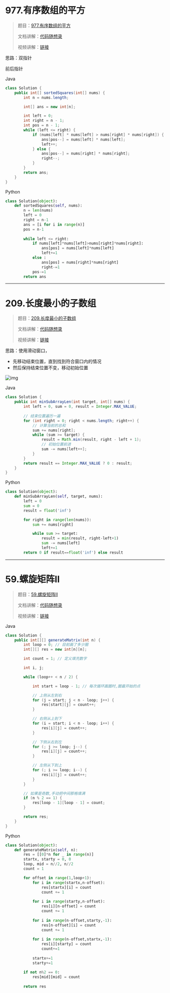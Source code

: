 # 977.有序数组的平方

> 题目：[977.有序数组的平方](https://leetcode.cn/problems/squares-of-a-sorted-array/)
>
> 文档讲解：[代码随想录](https://programmercarl.com/0977.%E6%9C%89%E5%BA%8F%E6%95%B0%E7%BB%84%E7%9A%84%E5%B9%B3%E6%96%B9.html)
>
> 视频讲解：[链接](https://www.bilibili.com/video/BV1QB4y1D7ep)



思路：双指针



前后指针

Java

```java
class Solution {
    public int[] sortedSquares(int[] nums) {
        int n = nums.length;

        int[] ans = new int[n];

        int left = 0;
        int right = n - 1;
        int pos = n - 1;
        while (left <= right) {
            if (nums[left] * nums[left] > nums[right] * nums[right]) {
                ans[pos--] = nums[left] * nums[left];
                left++;
            } else {
                ans[pos--] = nums[right] * nums[right];
                right--;
            }
        }
        return ans;
    }
}
```



Python

```py
class Solution(object):
    def sortedSquares(self, nums):
        n = len(nums)
        left = 0
        right = n-1
        ans = [i for i in range(n)]
        pos = n-1
        
        while left <= right:
            if nums[left]*nums[left]>nums[right]*nums[right]:
                ans[pos] = nums[left]*nums[left]
                left+=1
            else :
                ans[pos] = nums[right]*nums[right]
                right-=1
            pos-=1
        return ans
```













--------------



# 209.长度最小的子数组

> 题目：[209.长度最小的子数组](https://leetcode.cn/problems/minimum-size-subarray-sum/)
>
> 文档讲解：[代码随想录](https://programmercarl.com/0209.%E9%95%BF%E5%BA%A6%E6%9C%80%E5%B0%8F%E7%9A%84%E5%AD%90%E6%95%B0%E7%BB%84.html)
>
> 视频讲解：[链接](https://www.bilibili.com/video/BV1tZ4y1q7XE)



思路：使用滑动窗口，

- 先移动结束位置，直到找到符合窗口内的情况
- 然后保持结束位置不变，移动初始位置



![img](https://code-thinking.cdn.bcebos.com/gifs/209.%E9%95%BF%E5%BA%A6%E6%9C%80%E5%B0%8F%E7%9A%84%E5%AD%90%E6%95%B0%E7%BB%84.gif)



Java

```java
class Solution {
    public int minSubArrayLen(int target, int[] nums) {
        int left = 0, sum = 0, result = Integer.MAX_VALUE;
        
        // 结束位置遍历一遍
        for (int right = 0; right < nums.length; right++) {
            // 计算当前的总和
            sum += nums[right];
            while (sum >= target) {
                result = Math.min(result, right - left + 1);
                // 初始位置前进
                sum -= nums[left++];
            }
        }
        return result == Integer.MAX_VALUE ? 0 : result;
    }
}
```





Python

```py
class Solution(object):
    def minSubArrayLen(self, target, nums):
        left = 0
        sum = 0
        result = float('inf')

        for right in range(len(nums)):
            sum += nums[right]

            while sum >= target:
                result = min(result, right-left+1)
                sum -= nums[left]
                left+=1
        return 0 if result==float('inf') else result
```











------------



# 59.螺旋矩阵II

> 题目：[59.螺旋矩阵II](https://leetcode.cn/problems/spiral-matrix-ii/)
>
> 文档讲解：[代码随想录](https://programmercarl.com/0059.%E8%9E%BA%E6%97%8B%E7%9F%A9%E9%98%B5II.html)
>
> 视频讲解：[链接](https://www.bilibili.com/video/BV1SL4y1N7mV/)



Java

```java
class Solution {
    public int[][] generateMatrix(int n) {
        int loop = 0; // 目前画了多少圈
        int[][] res = new int[n][n];

        int count = 1; // 定义填充数字

        int i, j;

        while (loop++ < n / 2) {

            int start = loop - 1; // 每次循环画圈时,圈最开始的点

            // 上侧从左到右
            for (j = start; j < n - loop; j++) {
                res[start][j] = count++;
            }

            // 右侧从上到下
            for (i = start; i < n - loop; i++) {
                res[i][j] = count++;
            }

            // 下侧从右到左
            for (; j >= loop; j--) {
                res[i][j] = count++;
            }

            // 左侧从下到上
            for (; i >= loop; i--) {
                res[i][j] = count++;
            }
        }

        // 如果是奇数,手动把中间那格填满
        if (n % 2 == 1) {
            res[loop - 1][loop - 1] = count;
        }

        return res;
    }
}
```





Python

```py
class Solution(object):
    def generateMatrix(self, n):
        res = [[0]*n for _ in range(n)]
        startx, starty = 0, 0
        loop, mid = n//2, n//2
        count = 1

        for offset in range(1,loop+1):
            for i in range(startx,n-offset):
                res[startx][i] = count
                count += 1
            
            for i in range(starty,n-offset):
                res[i][n-offset] = count
                count += 1
            
            for i in range(n-offset,starty,-1):
                res[n-offset][i] = count
                count += 1
            
            for i in range(n-offset,startx,-1):
                res[i][starty] = count
                count+=1
            
            startx+=1
            starty+=1
            
        if not n%2 == 0:
            res[mid][mid] = count
            
        return res
```

